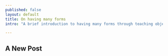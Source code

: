 ```yaml
---
published: false
layout: default
title: On having many forms
intro: "A brief introduction to having many forms through teaching objects to quack, learning from parents, and learning from others"

---
```


## A New Post
